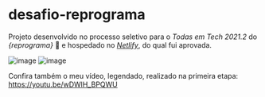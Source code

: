 # desafio-reprograma
Projeto desenvolvido no processo seletivo para o _Todas em Tech 2021.2_ do _{reprograma}_ 💜 e hospedado no [_Netlify_](https://calculadorareprograma-analia.netlify.app), do qual fui aprovada.

![image](https://github.com/analiavictoria/desafio-reprograma/assets/58526878/231bbae5-23f7-4530-a2c5-c01c673f1c92)
![image](https://github.com/analiavictoria/desafio-reprograma/assets/58526878/7a2129e9-e0c2-4ca5-a82d-282bad21ab28)


Confira também o meu vídeo, legendado, realizado na primeira etapa: https://youtu.be/wDWlH_BPQWU
